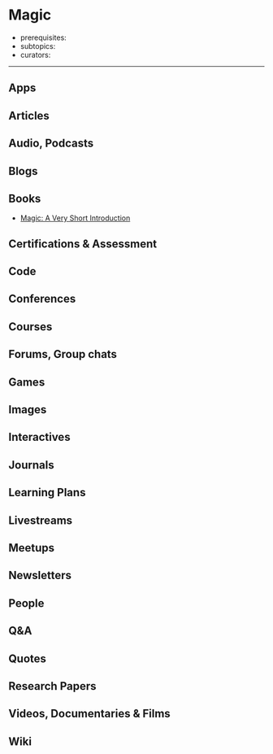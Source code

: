 # Magic

- prerequisites:
- subtopics:
- curators:

------

## Apps

## Articles

## Audio, Podcasts

## Blogs

## Books

- [Magic: A Very Short Introduction](http://www.veryshortintroductions.com/abstract/10.1093/actrade/9780199588022.001.0001/actrade-9780199588022?rskey=rtROx3&result=352)

## Certifications & Assessment

## Code

## Conferences

## Courses

## Forums, Group chats

## Games

## Images

## Interactives

## Journals

## Learning Plans

## Livestreams

## Meetups

## Newsletters

## People

## Q&A

## Quotes

## Research Papers

## Videos, Documentaries & Films

## Wiki
